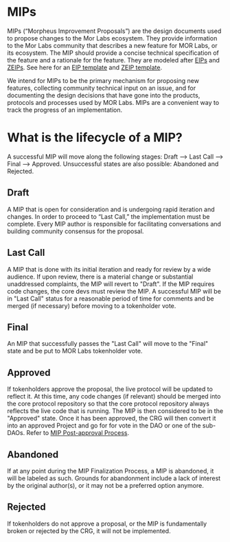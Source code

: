 # MIPs
  
MIPs (“Morpheus Improvement Proposals”) are the design documents used to propose changes to the Mor Labs ecosystem. 
They provide information to the Mor Labs community that describes a new feature for MOR Labs, or its ecosystem. 
The MIP should provide a concise technical specification of the feature and a rationale for the feature. 
They are modeled after [EIPs](https://eips.ethereum.org/) and [ZEIPs](https://blog.0xproject.com/0x-protocol-governance-voting-walkthrough-and-faq-3becfd57a370). 
See here for an [EIP template](https://github.com/ethereum/EIPs/blob/master/eip-template.md) and [ZEIP template](https://github.com/0xProject/ZEIPs/blob/master/ISSUE_TEMPLATE.md). 

We intend for MIPs to be the primary mechanism for proposing new features, collecting community technical input on an issue, and for documenting the design decisions that have gone into the products, protocols and processes used by MOR Labs.
MIPs are a convenient way to track the progress of an implementation. 

# What is the lifecycle of a MIP? 

A successful MIP will move along the following stages: Draft ⟶ Last Call ⟶ Final ⟶ Approved.
Unsuccessful states are also possible: Abandoned and Rejected.

## Draft
A MIP that is open for consideration and is undergoing rapid iteration and changes. 
In order to proceed to “Last Call,” the implementation must be complete. 
Every MIP author is responsible for facilitating conversations and building community consensus for the proposal.

## Last Call
A MIP that is done with its initial iteration and ready for review by a wide audience. 
If upon review, there is a material change or substantial unaddressed complaints, the MIP will revert to "Draft". 
If the MIP requires code changes, the core devs must review the MIP. 
A successful MIP will be in "Last Call" status for a reasonable period of time for comments and be merged (if necessary) before moving to a tokenholder vote. 

## Final
An MIP that successfully passes the "Last Call" will move to the "Final" state and be put to MOR Labs tokenholder vote. 

## Approved
If tokenholders approve the proposal, the live protocol will be updated to reflect it. 
At this time, any code changes (if relevant) should be merged into the core protocol repository so that the core protocol repository always reflects the live code that is running.
The MIP is then considered to be in the "Approved" state. Once it has been approved, the CRG will then convert it into an approved Project and go for for vote in the DAO or one of the sub-DAOs. Refer to [MIP Post-approval Process](https://github.com/Morlabs/MIPS/blob/main/MIP%20Post-Approval%20Process.md"). 

## Abandoned
If at any point during the MIP Finalization Process, a MIP is abandoned, it will be labeled as such. 
Grounds for abandonment include a lack of interest by the original author(s), or it may not be a preferred option anymore.

## Rejected
If tokenholders do not approve a proposal, or the MIP is fundamentally broken or rejected by the CRG, it will not be implemented. 
